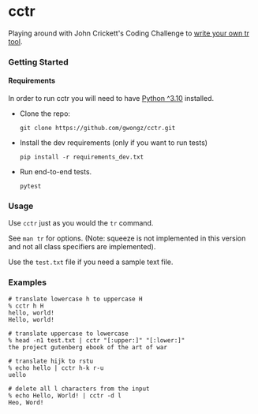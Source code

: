 # cctr
Playing around with John Crickett's Coding Challenge to [write your own tr tool](https://codingchallenges.fyi/challenges/challenge-tr).

### Getting Started

#### Requirements
In order to run cctr you will need to have [Python ^3.10](https://www.python.org/downloads/) installed.


* Clone the repo:
    ```
    git clone https://github.com/gwongz/cctr.git
    ```

* Install the dev requirements (only if you want to run tests)

    ```
    pip install -r requirements_dev.txt
    ```

* Run end-to-end tests.
    ```
    pytest
    ```

### Usage
Use `cctr` just as you would the `tr` command.

See `man tr` for options. (Note: squeeze is not implemented in this version and not all class specifiers are implemented).

Use the `test.txt` file if you need a sample text file.

### Examples


```
# translate lowercase h to uppercase H
% cctr h H
hello, world!
Hello, world!

# translate uppercase to lowercase
% head -n1 test.txt | cctr "[:upper:]" "[:lower:]"
the project gutenberg ebook of the art of war

# translate hijk to rstu
% echo hello | cctr h-k r-u
uello

# delete all l characters from the input
% echo Hello, World! | cctr -d l
Heo, Word!
```


